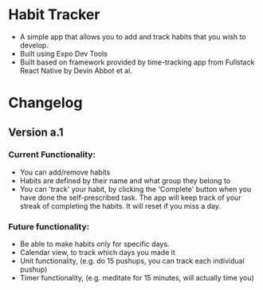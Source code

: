  # Habit Tracker
 - A simple app that allows you to add and track habits that you wish to develop.
 - Built using Expo Dev Tools
 - Built based on framework provided by time-tracking app from Fullstack React Native by Devin Abbot et al.
# Changelog
## Version a.1 
### Current Functionality: 
 - You can add/remove habits
 - Habits are defined by their name and what group they belong to 
 - You can 'track' your habit, by clicking the 'Complete' button when you have done the self-prescribed task. The app will keep track of your streak of completing the habits. It will reset if you miss a day. 
### Future functionality: 
 - Be able to make habits only for specific days. 
 - Calendar view, to track which days you made it 
 - Unit functionality, (e.g. do 15 pushups, you can track each individual pushup) 
 - Timer functionality, (e.g. meditate for 15 minutes, will actually time you)
